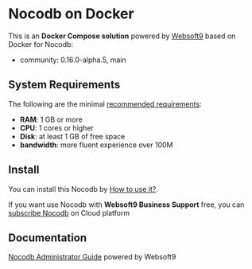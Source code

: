 # Nocodb on Docker  

This is an **Docker Compose solution** powered by [Websoft9](https://www.websoft9.com) based on Docker for Nocodb:


 - community:  0.16.0-alpha.5, main


## System Requirements

The following are the minimal [recommended requirements](https://github.com/nocobase/nocobase):

* **RAM**: 1 GB or more
* **CPU**: 1 cores or higher
* **Disk**: at least 1 GB of free space
* **bandwidth**: more fluent experience over 100M  

## Install

You can install this Nocodb by [How to use it?](https://github.com/Websoft9/docker-library#how-to-use-it).   

If you want use Nocodb with **Websoft9 Business Support** free, you can [subscribe Nocodb](https://www.websoft9.com/apps) on Cloud platform

## Documentation

[Nocodb Administrator Guide](https://support.websoft9.com/docs/nocodb) powered by Websoft9